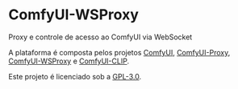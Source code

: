 # ComfyUI-WSProxy
Proxy e controle de acesso ao ComfyUI via WebSocket

A plataforma é composta pelos projetos [ComfyUI](https://github.com/tech-espm/ComfyUI/tree/espm), [ComfyUI-Proxy](https://github.com/tech-espm/ComfyUI-Proxy), [ComfyUI-WSProxy](https://github.com/tech-espm/ComfyUI-WSProxy) e [ComfyUI-CLIP](https://github.com/tech-espm/ComfyUI-CLIP).

Este projeto é licenciado sob a [GPL-3.0](https://github.com/tech-espm/ComfyUI-WSProxy/blob/main/LICENSE).
